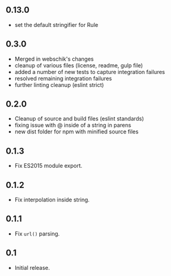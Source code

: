 ## 0.13.0
* set the default stringifier for Rule

## 0.3.0
* Merged in webschik's changes
* cleanup of various files (license, readme, gulp file)
* added a number of new tests to capture integration failures
* resolved remaining integration failures
* further linting cleanup (eslint strict)

## 0.2.0
* Cleanup of source and build files (eslint standards)
* fixing issue with @ inside of a string in parens
* new dist folder for npm with minified source files

## 0.1.3
* Fix ES2015 module export.

## 0.1.2
* Fix interpolation inside string.

## 0.1.1
* Fix `url()` parsing.

## 0.1
* Initial release.
